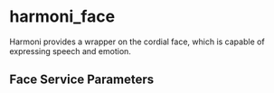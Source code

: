 # harmoni_face

Harmoni provides a wrapper on the cordial face, which is capable of expressing speech and emotion.
## Face Service Parameters

